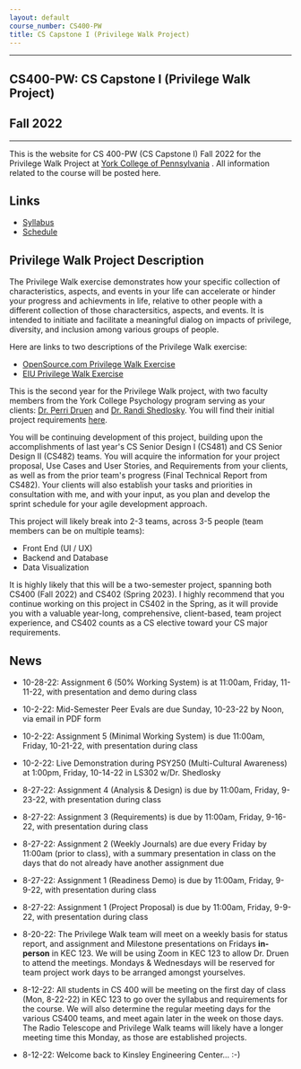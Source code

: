 ```yaml
---
layout: default
course_number: CS400-PW
title: CS Capstone I (Privilege Walk Project)
---
```


--- --- --- --- --- --- --- --- --- --- --- --- --- --- --- --- --- --- --- --- --- --- --- ---

## CS400-PW: CS Capstone I (Privilege Walk Project)

## Fall 2022

--- --- --- --- --- --- --- --- --- --- --- --- --- --- --- --- --- --- --- --- --- --- --- ---

This is the website for CS 400-PW (CS Capstone I) Fall 2022 for the Privilege Walk Project at [York College of Pennsylvania](http://www.ycp.edu) .  All information related to the course will be posted here.

## Links

* [Syllabus](syllabus.html)
* [Schedule](schedule.html)

## Privilege Walk Project Description
The Privilege Walk exercise demonstrates how your specific collection of characteristics, aspects, and events in your life can accelerate or hinder your progress and achievments in life, relative to other people with a different collection of those charactersitics, aspects, and events.  It is intended to initiate and facilitate a meaningful dialog on impacts of privilege, diversity, and inclusion among various groups of people.

Here are links to two descriptions of the Privilege Walk exercise:
  - [OpenSource.com Privilege Walk Exercise](https://opensource.com/open-organization/17/11/privilege-walk-exercise)
  - [EIU Privilege Walk Exercise](https://www.eiu.edu/eiu1111/Privilege%20Walk%20Exercise-%20Transfer%20Leadership%20Institute-%20Week%204.pdf)

This is the second year for the Privilege Walk project, with two faculty members from the York College Psychology program serving as your clients: [Dr. Perri Druen](https://www.ycp.edu/academics/school-of-behavioral-sciences-and-education/faculty/druen-perri.php) and [Dr. Randi Shedlosky](https://www.ycp.edu/academics/school-of-behavioral-sciences-and-education/faculty/shedlosky-shoemaker-randi.php).  You will find their initial project requirements [here](PrivilegeWalkApplicationDescription.pdf).

You will be continuing development of this project, building upon the accomplishments of last year's CS Senior Design I (CS481) and CS Senior Design II (CS482) teams.  You will acquire the information for your project proposal, Use Cases and User Stories, and Requirements from your clients, as well as from the prior team's progress (Final Technical Report from CS482).  Your clients will also establish your tasks and priorities in consultation with me, and with your input, as you plan and develop the sprint schedule for your agile development approach.

This project will likely break into 2-3 teams, across 3-5 people (team members can be on multiple teams):
- Front End (UI / UX)
- Backend and Database
- Data Visualization

It is highly likely that this will be a two-semester project, spanning both CS400 (Fall 2022) and CS402 (Spring 2023).  I highly recommend that you continue working on this project in CS402 in the Spring, as it will provide you with a valuable year-long, comprehensive, client-based, team project experience, and CS402 counts as a CS elective toward your CS major requirements.

## News
<!-- Commenting out News until it's needed - and the dates could change, anyway

* 11-14-22: Assignment 7 (Final Report and Final Peer Evals) are both due by Noon, Sunday, 12-11-22

* 11-14-22: Assignment 7 (Final System Presentation) is from 10:15a to 12:15p, on Wednesday, 12-7-22 in KEC 123, with presentation and demo in class

* 11-14-22: Assignment 7 (Draft Technical Report) is due by Noon, Sunday, 12-4-22, in your Google Team Drive

* 11-14-22: On Friday, 11-18-22, you will be giving your status update to Tyler Franks & David McHugh 

-->

* 10-28-22: Assignment 6 (50% Working System) is at 11:00am, Friday, 11-11-22, with presentation and demo during class

* 10-2-22: Mid-Semester Peer Evals are due Sunday, 10-23-22 by Noon, via email in PDF form

* 10-2-22: Assignment 5 (Minimal Working System) is due 11:00am, Friday, 10-21-22, with presentation during class

* 10-2-22: Live Demonstration during PSY250 (Multi-Cultural Awareness) at 1:00pm, Friday, 10-14-22 in LS302 w/Dr. Shedlosky

* 8-27-22: Assignment 4 (Analysis & Design) is due by 11:00am, Friday, 9-23-22, with presentation during class

* 8-27-22: Assignment 3 (Requirements) is due by 11:00am, Friday, 9-16-22, with presentation during class

* 8-27-22: Assignment 2 (Weekly Journals) are due every Friday by 11:00am (prior to class), with a summary presentation in class on the days that do not already have another assignment due

* 8-27-22: Assignment 1 (Readiness Demo) is due by 11:00am, Friday, 9-9-22, with presentation during class

* 8-27-22: Assignment 1 (Project Proposal) is due by 11:00am, Friday, 9-9-22, with presentation during class


* 8-20-22: The Privilege Walk team will meet on a weekly basis for status report, and assignment and Milestone presentations on Fridays **in-person** in KEC 123.  We will be using Zoom in KEC 123 to allow Dr. Druen to attend the meetings.  Mondays & Wednesdays will be reserved for team project work days to be arranged amongst yourselves.

* 8-12-22: All students in CS 400 will be meeting on the first day of class (Mon, 8-22-22) in KEC 123 to go over the syllabus and requirements for the course.  We will also determine the regular meeting days for the various CS400 teams, and meet again later in the week on those days.  The Radio Telescope and Privilege Walk teams will likely have a longer meeting time this Monday, as those are established projects.

* 8-12-22: Welcome back to Kinsley Engineering Center...  :-)